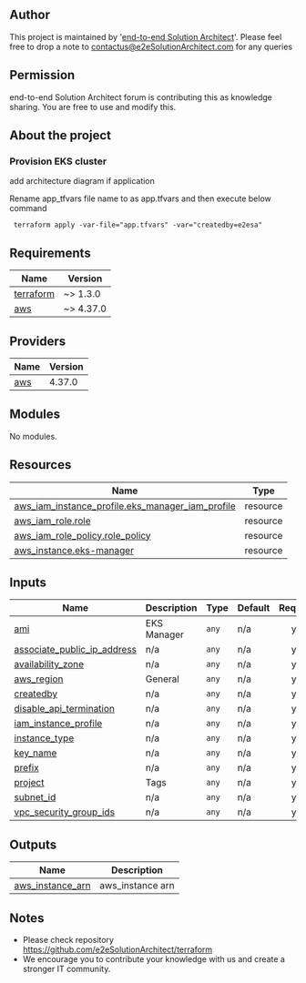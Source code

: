 
## Author
This project is maintained by '[end-to-end Solution Architect](https://e2esolutionarchitect.com/)'. Please feel free to drop a note to contactus@e2eSolutionArchitect.com for any queries

## Permission
end-to-end Solution Architect forum is contributing this as knowledge sharing. You are free to use and modify this.

## About the project
### Provision EKS cluster 

add architecture diagram if application

Rename app_tfvars file name to as app.tfvars and then execute  below command
```
 terraform apply -var-file="app.tfvars" -var="createdby=e2esa"
```

## Requirements

| Name | Version |
|------|---------|
| <a name="requirement_terraform"></a> [terraform](#requirement\_terraform) | ~> 1.3.0 |
| <a name="requirement_aws"></a> [aws](#requirement\_aws) | ~> 4.37.0 |

## Providers

| Name | Version |
|------|---------|
| <a name="provider_aws"></a> [aws](#provider\_aws) | 4.37.0 |

## Modules

No modules.

## Resources

| Name | Type |
|------|------|
| [aws_iam_instance_profile.eks_manager_iam_profile](https://registry.terraform.io/providers/hashicorp/aws/latest/docs/resources/iam_instance_profile) | resource |
| [aws_iam_role.role](https://registry.terraform.io/providers/hashicorp/aws/latest/docs/resources/iam_role) | resource |
| [aws_iam_role_policy.role_policy](https://registry.terraform.io/providers/hashicorp/aws/latest/docs/resources/iam_role_policy) | resource |
| [aws_instance.eks-manager](https://registry.terraform.io/providers/hashicorp/aws/latest/docs/resources/instance) | resource |

## Inputs

| Name | Description | Type | Default | Required |
|------|-------------|------|---------|:--------:|
| <a name="input_ami"></a> [ami](#input\_ami) | EKS Manager | `any` | n/a | yes |
| <a name="input_associate_public_ip_address"></a> [associate\_public\_ip\_address](#input\_associate\_public\_ip\_address) | n/a | `any` | n/a | yes |
| <a name="input_availability_zone"></a> [availability\_zone](#input\_availability\_zone) | n/a | `any` | n/a | yes |
| <a name="input_aws_region"></a> [aws\_region](#input\_aws\_region) | General | `any` | n/a | yes |   
| <a name="input_createdby"></a> [createdby](#input\_createdby) | n/a | `any` | n/a | yes |
| <a name="input_disable_api_termination"></a> [disable\_api\_termination](#input\_disable\_api\_termination) | n/a | `any` | n/a | yes |
| <a name="input_iam_instance_profile"></a> [iam\_instance\_profile](#input\_iam\_instance\_profile) | n/a | `any` | n/a | yes |
| <a name="input_instance_type"></a> [instance\_type](#input\_instance\_type) | n/a | `any` | n/a | yes |
| <a name="input_key_name"></a> [key\_name](#input\_key\_name) | n/a | `any` | n/a | yes |
| <a name="input_prefix"></a> [prefix](#input\_prefix) | n/a | `any` | n/a | yes |
| <a name="input_project"></a> [project](#input\_project) | Tags | `any` | n/a | yes |
| <a name="input_subnet_id"></a> [subnet\_id](#input\_subnet\_id) | n/a | `any` | n/a | yes |
| <a name="input_vpc_security_group_ids"></a> [vpc\_security\_group\_ids](#input\_vpc\_security\_group\_ids) | n/a | `any` | n/a | yes |

## Outputs

| Name | Description |
|------|-------------|
| <a name="output_aws_instance_arn"></a> [aws\_instance\_arn](#output\_aws\_instance\_arn) | aws\_instance arn |

## Notes
- Please check repository https://github.com/e2eSolutionArchitect/terraform
- We encourage you to contribute your knowledge with us and create a stronger IT community.

